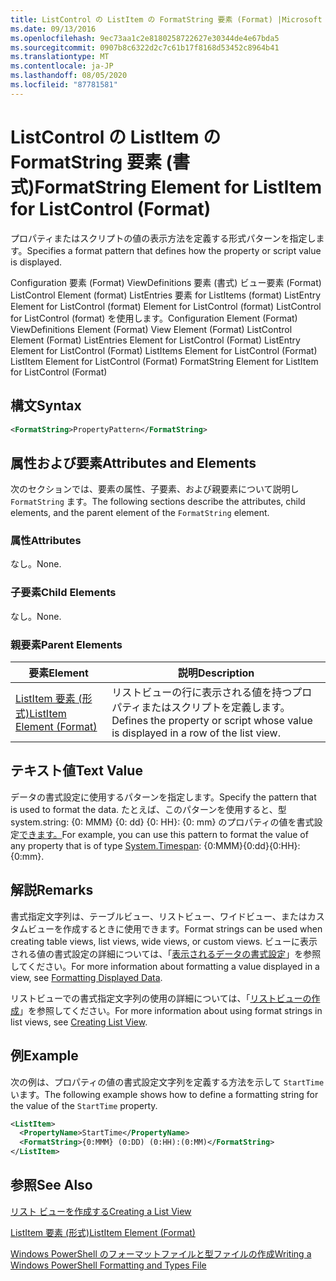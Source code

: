 ```yaml
---
title: ListControl の ListItem の FormatString 要素 (Format) |Microsoft Docs
ms.date: 09/13/2016
ms.openlocfilehash: 9ec73aa1c2e8180258722627e30344de4e67bda5
ms.sourcegitcommit: 0907b8c6322d2c7c61b17f8168d53452c8964b41
ms.translationtype: MT
ms.contentlocale: ja-JP
ms.lasthandoff: 08/05/2020
ms.locfileid: "87781581"
---
```

# <a name="formatstring-element-for-listitem-for-listcontrol--format"></a><span data-ttu-id="025f2-102">ListControl の ListItem の FormatString 要素 (書式)</span><span class="sxs-lookup"><span data-stu-id="025f2-102">FormatString Element for ListItem for ListControl  (Format)</span></span>

<span data-ttu-id="025f2-103">プロパティまたはスクリプトの値の表示方法を定義する形式パターンを指定します。</span><span class="sxs-lookup"><span data-stu-id="025f2-103">Specifies a format pattern that defines how the property or script value is displayed.</span></span>

<span data-ttu-id="025f2-104">Configuration 要素 (Format) ViewDefinitions 要素 (書式) ビュー要素 (Format) ListControl Element (format) ListEntries 要素 for ListItems (format) ListEntry Element for ListControl (format) Element for ListControl (format) ListControl for ListControl (format) を使用します。</span><span class="sxs-lookup"><span data-stu-id="025f2-104">Configuration Element (Format) ViewDefinitions Element (Format) View Element (Format) ListControl Element (Format) ListEntries Element for ListControl (Format) ListEntry Element for ListControl (Format) ListItems Element for ListControl (Format) ListItem Element for ListControl (Format) FormatString Element for ListItem for ListControl (Format)</span></span>

## <a name="syntax"></a><span data-ttu-id="025f2-105">構文</span><span class="sxs-lookup"><span data-stu-id="025f2-105">Syntax</span></span>

```xml
<FormatString>PropertyPattern</FormatString>
```

## <a name="attributes-and-elements"></a><span data-ttu-id="025f2-106">属性および要素</span><span class="sxs-lookup"><span data-stu-id="025f2-106">Attributes and Elements</span></span>

<span data-ttu-id="025f2-107">次のセクションでは、要素の属性、子要素、および親要素について説明し `FormatString` ます。</span><span class="sxs-lookup"><span data-stu-id="025f2-107">The following sections describe the attributes, child elements, and the parent element of the `FormatString` element.</span></span>

### <a name="attributes"></a><span data-ttu-id="025f2-108">属性</span><span class="sxs-lookup"><span data-stu-id="025f2-108">Attributes</span></span>

<span data-ttu-id="025f2-109">なし。</span><span class="sxs-lookup"><span data-stu-id="025f2-109">None.</span></span>

### <a name="child-elements"></a><span data-ttu-id="025f2-110">子要素</span><span class="sxs-lookup"><span data-stu-id="025f2-110">Child Elements</span></span>

<span data-ttu-id="025f2-111">なし。</span><span class="sxs-lookup"><span data-stu-id="025f2-111">None.</span></span>

### <a name="parent-elements"></a><span data-ttu-id="025f2-112">親要素</span><span class="sxs-lookup"><span data-stu-id="025f2-112">Parent Elements</span></span>

|<span data-ttu-id="025f2-113">要素</span><span class="sxs-lookup"><span data-stu-id="025f2-113">Element</span></span>|<span data-ttu-id="025f2-114">説明</span><span class="sxs-lookup"><span data-stu-id="025f2-114">Description</span></span>|
|-------------|-----------------|
|[<span data-ttu-id="025f2-115">ListItem 要素 (形式)</span><span class="sxs-lookup"><span data-stu-id="025f2-115">ListItem Element (Format)</span></span>](./listitem-element-for-listitems-for-listcontrol-format.md)|<span data-ttu-id="025f2-116">リストビューの行に表示される値を持つプロパティまたはスクリプトを定義します。</span><span class="sxs-lookup"><span data-stu-id="025f2-116">Defines the property or script whose value is displayed in a row of the list view.</span></span>|

## <a name="text-value"></a><span data-ttu-id="025f2-117">テキスト値</span><span class="sxs-lookup"><span data-stu-id="025f2-117">Text Value</span></span>

<span data-ttu-id="025f2-118">データの書式設定に使用するパターンを指定します。</span><span class="sxs-lookup"><span data-stu-id="025f2-118">Specify the pattern that is used to format the data.</span></span> <span data-ttu-id="025f2-119">たとえば、このパターンを使用すると、型 system.string: {0: MMM} {0: dd} {0: HH}: {0: mm} のプロパティの値を書式設定[できます。](/dotnet/api/System.TimeSpan)</span><span class="sxs-lookup"><span data-stu-id="025f2-119">For example, you can use this pattern to format the value of any property that is of type [System.Timespan](/dotnet/api/System.TimeSpan): {0:MMM}{0:dd}{0:HH}:{0:mm}.</span></span>

## <a name="remarks"></a><span data-ttu-id="025f2-120">解説</span><span class="sxs-lookup"><span data-stu-id="025f2-120">Remarks</span></span>

<span data-ttu-id="025f2-121">書式指定文字列は、テーブルビュー、リストビュー、ワイドビュー、またはカスタムビューを作成するときに使用できます。</span><span class="sxs-lookup"><span data-stu-id="025f2-121">Format strings can be used when creating table views, list views, wide views, or custom views.</span></span> <span data-ttu-id="025f2-122">ビューに表示される値の書式設定の詳細については、「[表示されるデータの書式設定](./formatting-displayed-data.md)」を参照してください。</span><span class="sxs-lookup"><span data-stu-id="025f2-122">For more information about formatting a value displayed in a view, see [Formatting Displayed Data](./formatting-displayed-data.md).</span></span>

<span data-ttu-id="025f2-123">リストビューでの書式指定文字列の使用の詳細については、「[リストビューの作成](./creating-a-list-view.md)」を参照してください。</span><span class="sxs-lookup"><span data-stu-id="025f2-123">For more information about using format strings in list views, see [Creating List View](./creating-a-list-view.md).</span></span>

## <a name="example"></a><span data-ttu-id="025f2-124">例</span><span class="sxs-lookup"><span data-stu-id="025f2-124">Example</span></span>

<span data-ttu-id="025f2-125">次の例は、プロパティの値の書式設定文字列を定義する方法を示して `StartTime` います。</span><span class="sxs-lookup"><span data-stu-id="025f2-125">The following example shows how to define a formatting string for the value of the `StartTime` property.</span></span>

```xml
<ListItem>
  <PropertyName>StartTime</PropertyName>
  <FormatString>{0:MMM} (0:DD) (0:HH):(0:MM)</FormatString>
</ListItem>
```

## <a name="see-also"></a><span data-ttu-id="025f2-126">参照</span><span class="sxs-lookup"><span data-stu-id="025f2-126">See Also</span></span>

[<span data-ttu-id="025f2-127">リスト ビューを作成する</span><span class="sxs-lookup"><span data-stu-id="025f2-127">Creating a List View</span></span>](./creating-a-list-view.md)

[<span data-ttu-id="025f2-128">ListItem 要素 (形式)</span><span class="sxs-lookup"><span data-stu-id="025f2-128">ListItem Element (Format)</span></span>](./listitem-element-for-listitems-for-listcontrol-format.md)

[<span data-ttu-id="025f2-129">Windows PowerShell のフォーマットファイルと型ファイルの作成</span><span class="sxs-lookup"><span data-stu-id="025f2-129">Writing a Windows PowerShell Formatting and Types File</span></span>](./writing-a-powershell-formatting-file.md)
